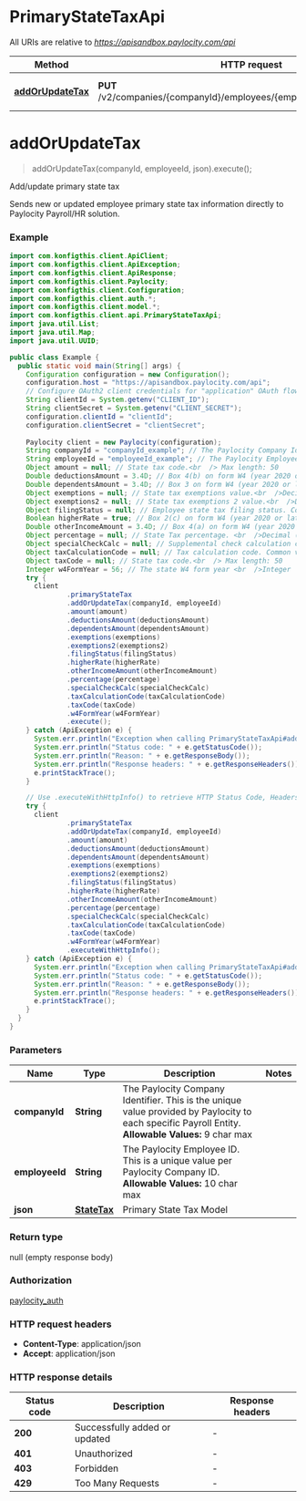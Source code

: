 # PrimaryStateTaxApi

All URIs are relative to *https://apisandbox.paylocity.com/api*

| Method | HTTP request | Description |
|------------- | ------------- | -------------|
| [**addOrUpdateTax**](PrimaryStateTaxApi.md#addOrUpdateTax) | **PUT** /v2/companies/{companyId}/employees/{employeeId}/primaryStateTax | Add/update primary state tax |


<a name="addOrUpdateTax"></a>
# **addOrUpdateTax**
> addOrUpdateTax(companyId, employeeId, json).execute();

Add/update primary state tax

Sends new or updated employee primary state tax information directly to Paylocity Payroll/HR solution.

### Example
```java
import com.konfigthis.client.ApiClient;
import com.konfigthis.client.ApiException;
import com.konfigthis.client.ApiResponse;
import com.konfigthis.client.Paylocity;
import com.konfigthis.client.Configuration;
import com.konfigthis.client.auth.*;
import com.konfigthis.client.model.*;
import com.konfigthis.client.api.PrimaryStateTaxApi;
import java.util.List;
import java.util.Map;
import java.util.UUID;

public class Example {
  public static void main(String[] args) {
    Configuration configuration = new Configuration();
    configuration.host = "https://apisandbox.paylocity.com/api";
    // Configure OAuth2 client credentials for "application" OAuth flow
    String clientId = System.getenv("CLIENT_ID");
    String clientSecret = System.getenv("CLIENT_SECRET");
    configuration.clientId = "clientId";
    configuration.clientSecret = "clientSecret";
    
    Paylocity client = new Paylocity(configuration);
    String companyId = "companyId_example"; // The Paylocity Company Identifier. This is the unique value provided by Paylocity to each specific Payroll Entity.                  **Allowable Values:**                  9 char max
    String employeeId = "employeeId_example"; // The Paylocity Employee ID. This is a unique value per Paylocity Company ID.  **Allowable Values:**  10 char max
    Object amount = null; // State tax code.<br  /> Max length: 50
    Double deductionsAmount = 3.4D; // Box 4(b) on form W4 (year 2020 or later): Deductions amount. <br  />Decimal (12,2)
    Double dependentsAmount = 3.4D; // Box 3 on form W4 (year 2020 or later): Total dependents amount. <br  />Decimal (12,2)
    Object exemptions = null; // State tax exemptions value.<br  />Decimal (12,2)
    Object exemptions2 = null; // State tax exemptions 2 value.<br  />Decimal (12,2)
    Object filingStatus = null; // Employee state tax filing status. Common values are *S* (Single), *M* (Married).<br  />Max length: 50
    Boolean higherRate = true; // Box 2(c) on form W4 (year 2020 or later): Multiple Jobs or Spouse Works. <br  />Boolean
    Double otherIncomeAmount = 3.4D; // Box 4(a) on form W4 (year 2020 or later): Other income amount. <br  />Decimal (12,2)
    Object percentage = null; // State Tax percentage. <br  />Decimal (12,2)
    Object specialCheckCalc = null; // Supplemental check calculation code. Common values are *Blocked* (Taxes blocked on Supplemental checks), *Supp* (Use supplemental Tax Rate-Code). <br  />Max length: 10
    Object taxCalculationCode = null; // Tax calculation code. Common values are *F* (Flat), *P* (Percentage), *FDFP* (Flat Dollar Amount plus Fixed Percentage). <br  />Max length: 10
    Object taxCode = null; // State tax code.<br  /> Max length: 50
    Integer w4FormYear = 56; // The state W4 form year <br  />Integer
    try {
      client
              .primaryStateTax
              .addOrUpdateTax(companyId, employeeId)
              .amount(amount)
              .deductionsAmount(deductionsAmount)
              .dependentsAmount(dependentsAmount)
              .exemptions(exemptions)
              .exemptions2(exemptions2)
              .filingStatus(filingStatus)
              .higherRate(higherRate)
              .otherIncomeAmount(otherIncomeAmount)
              .percentage(percentage)
              .specialCheckCalc(specialCheckCalc)
              .taxCalculationCode(taxCalculationCode)
              .taxCode(taxCode)
              .w4FormYear(w4FormYear)
              .execute();
    } catch (ApiException e) {
      System.err.println("Exception when calling PrimaryStateTaxApi#addOrUpdateTax");
      System.err.println("Status code: " + e.getStatusCode());
      System.err.println("Reason: " + e.getResponseBody());
      System.err.println("Response headers: " + e.getResponseHeaders());
      e.printStackTrace();
    }

    // Use .executeWithHttpInfo() to retrieve HTTP Status Code, Headers and Request
    try {
      client
              .primaryStateTax
              .addOrUpdateTax(companyId, employeeId)
              .amount(amount)
              .deductionsAmount(deductionsAmount)
              .dependentsAmount(dependentsAmount)
              .exemptions(exemptions)
              .exemptions2(exemptions2)
              .filingStatus(filingStatus)
              .higherRate(higherRate)
              .otherIncomeAmount(otherIncomeAmount)
              .percentage(percentage)
              .specialCheckCalc(specialCheckCalc)
              .taxCalculationCode(taxCalculationCode)
              .taxCode(taxCode)
              .w4FormYear(w4FormYear)
              .executeWithHttpInfo();
    } catch (ApiException e) {
      System.err.println("Exception when calling PrimaryStateTaxApi#addOrUpdateTax");
      System.err.println("Status code: " + e.getStatusCode());
      System.err.println("Reason: " + e.getResponseBody());
      System.err.println("Response headers: " + e.getResponseHeaders());
      e.printStackTrace();
    }
  }
}

```

### Parameters

| Name | Type | Description  | Notes |
|------------- | ------------- | ------------- | -------------|
| **companyId** | **String**| The Paylocity Company Identifier. This is the unique value provided by Paylocity to each specific Payroll Entity.                  **Allowable Values:**                  9 char max | |
| **employeeId** | **String**| The Paylocity Employee ID. This is a unique value per Paylocity Company ID.  **Allowable Values:**  10 char max | |
| **json** | [**StateTax**](StateTax.md)| Primary State Tax Model | |

### Return type

null (empty response body)

### Authorization

[paylocity_auth](../README.md#paylocity_auth)

### HTTP request headers

 - **Content-Type**: application/json
 - **Accept**: application/json

### HTTP response details
| Status code | Description | Response headers |
|-------------|-------------|------------------|
| **200** | Successfully added or updated |  -  |
| **401** | Unauthorized |  -  |
| **403** | Forbidden |  -  |
| **429** | Too Many Requests |  -  |

